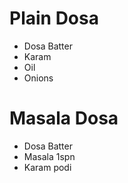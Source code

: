 # Plain Dosa

* Dosa Batter
* Karam
* Oil
* Onions

# Masala Dosa
* Dosa Batter
* Masala 1spn
* Karam podi
